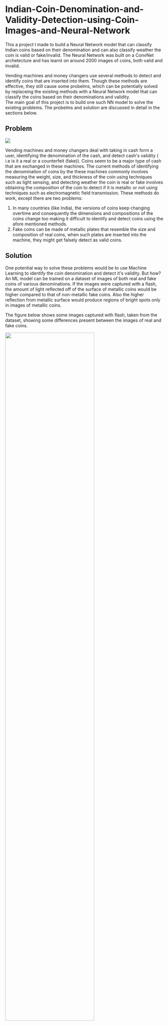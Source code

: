 # Indian-Coin-Denomination-and-Validity-Detection-using-Coin-Images-and-Neural-Network
This a project I made to build a Neural Network model that can classify Indian coins based on their denomination and can also classify weather the coin is valid or fake/invalid. The Neural Network was built on a ConvNet archetecture and has learnt on around 2000 images of coins, both valid and invalid.  

Vending machines and money changers use several methods to detect and identify coins that are inserted into them. Though these methods are effective, they still cause some probelms, which can be potentially solved by replaceing the existing methods with a Neural Network model that can classify the coins based on their denominations and validity.  
The main goal of this project is to build one such NN model to solve the existing problems. The probelms and solution are discussed in detail in the sections below.

## Problem
![](https://www.googleapis.com/download/storage/v1/b/kaggle-user-content/o/inbox%2F12921587%2F8cdd2e3fbfb1a3e97a9ff5733068564c%2Fvending%20machine.jpg?generation=1683391775041836&alt=media)

Vending machines and money changers deal with taking in cash form a user, identifying the denomination of the cash, and detect cash's validity ( i.e is it a real or a counterfeit (fake)). Coins seem to be a major type of cash that are exchanged in these machines. The current methods of identifying the denomination of coins by the these machines commonly involves measuring the weight, size, and thickness of the coin using techniques such as light sensing, and detecting weather the coin is real or fake involves obtaining the composition of the coin to detect if it is metallic or not using techniques such as electromagnetic field transmission. These methods do work, except there are two problems:
1. In many countries (like India), the versions of coins keep changing overtime and consequently the dimensions and compositions of the coins change too making it difficult to identify and detect coins using the afore mentioned methods.
2. Fake coins can be made of metallic plates that resemble the size and composition of real coins, when such plates are inserted into the machine, they might get falsely detect as valid coins. 

## Solution
One potential way to solve these problems would be to use Machine Learning to identify the coin denomination and detect it's validity. But how? An ML model can be trained on a dataset of images of both real and fake coins of various denominations. If the images were captured with a flash, the amount of light reflected off of the surface of metallic coins would be higher compared to that of non-metallic fake coins. Also the higher reflection from metallic surface would produce regions of bright spots only in images of metallic coins.

The figure below shows some images captured with flash, taken from the dataset, showing some differences present between the images of real and fake coins.

<img src='https://www.googleapis.com/download/storage/v1/b/kaggle-user-content/o/inbox%2F12921587%2F5bf4e9119046d51e7c9258eada047ae0%2FRealVsFakeCoins.jpg?generation=1683396232330130&alt=media' width='75%'>

(a) & (b) are images of a real coin, showing reflected light as bright spots on the coin.
(c) is the image of a fake non-metallic coin, not showing any apparent bright spots of light.
(d) is fake too but is a metallic plate and thus showing spots of brightness, but lacks the presence of imprints of denomination, the rupee symbol and artistry.
(e) is fake, made by printing the image of a real coin on a piece of paper and pasted on a plastic plate, and thus the image contains both the spots of brightness and the information and artistry similar to that of a real coin but lacks the lustrous appearance of a real coin. Also the paper surface appears rougher compared to a real coin.

Keeping in mind these differences, a dataset of images was created containing 1750 images of various real and fake coins captured with flash and the images are classified into:

1. The front face of real/valid Indian coins consisting the imprint of common denominations- Rs 1, Rs 2, and Rs 5.

   <img src='https://www.googleapis.com/download/storage/v1/b/kaggle-user-content/o/inbox%2F12921587%2F3cbee0087a974d872ff3684709e9ad2d%2Freal_coins_front.png?generation=1683302664681760&alt=media' width='60%'>

   The images of front face of 1 rupee coins are contained in the folder named '1_rupee', images of 2 rupees in folder named '2_rupee' and 5 rupees in '5_rupee'.

2. The back or reverse face of real/valid coins that do not show their denomination values.

   <img src='https://www.googleapis.com/download/storage/v1/b/kaggle-user-content/o/inbox%2F12921587%2F23601ab0ffde0cf1465058ea94e03f80%2Freal_coins_back.png?generation=1683302796939179&alt=media' width='60%'>

   These images are contained in the folder named 'reverse'

3. Fake/Invalid coins.

   <img src='https://www.googleapis.com/download/storage/v1/b/kaggle-user-content/o/inbox%2F12921587%2Fb4adf4b82266250237fcf61722732aa5%2Ffake_coins.png?generation=1683302878176987&alt=media' width='60%'>

   These images are contained in the folder named 'invalid'


The images were originally captured with a 12MP camera with a resolution of around 2000x4000 pixels and were processed in OpenCV to detect the region of the coin within the image, crop it along the region and resize it to a resolution of 256x256 pixels. 

<img src='https://www.googleapis.com/download/storage/v1/b/kaggle-user-content/o/inbox%2F12921587%2Fa9b0997b7704c2d679eb12db880e5f5f%2FImageProcessing.png?generation=1683394637379764&alt=media' width='75%'>

This preprocessing was done to make it easier for ML models to learn important features. The code for processing is present in the file `Detect Coins.py` or the notebook version `Detect Coins.ipynb` and the steps involved in the processing are described in detail in the [Image Processing guide](https://github.com/ms-somanna/Indian-Coin-Denomination-and-Validity-Detection-using-Coin-Images-and-Neural-Network/blob/4791e5bd5ace60b79f69f92bd503de4d3796517d/Image%20Processing%20Steps.md). 

### Classification by the NN Model
The NN model trained on this dataset can classify images as either:
1. 1 Rupee Coin
2. 2 Rupee Coin
3. 5 Rupee Coin
4. Reverse face of coin
5. Inavlid image / fake coin

### Arcitecture of the Model

![NN Model 1 Architecture-Page-2 drawio(2)](https://user-images.githubusercontent.com/32904377/236687394-d39f5997-cd9e-4bc9-a66a-83efe1216625.svg)

### Performance of the Model
Test Loss: 0.06  
Test Accuracy: 0.98

<img src='https://user-images.githubusercontent.com/32904377/236687810-adb99363-d445-4c40-8cc5-e5582b0bd41a.jpg' height='75%'>
